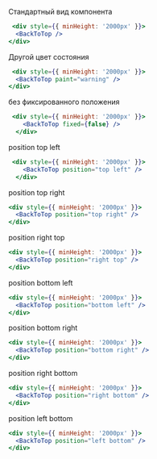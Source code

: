 Стандартный вид компонента
```jsx
 <div style={{ minHeight: '2000px' }}>
  <BackToTop />
</div>
```

Другой цвет состояния
```jsx
 <div style={{ minHeight: '2000px' }}>
  <BackToTop paint="warning" />
</div>
```

без фиксированного положения
```jsx
 <div style={{ minHeight: '2000px' }}>
    <BackToTop fixed={false} />
  </div>
```

position top left
```jsx
 <div style={{ minHeight: '2000px' }}>
    <BackToTop position="top left" />
  </div>
```

position top right
```jsx
<div style={{ minHeight: '2000px' }}>
  <BackToTop position="top right" />
</div>
```

position right top
```jsx
<div style={{ minHeight: '2000px' }}>
  <BackToTop position="right top" />
</div>
```

position bottom left
```jsx
<div style={{ minHeight: '2000px' }}>
  <BackToTop position="bottom left" />
</div>
```

position bottom right
```jsx
<div style={{ minHeight: '2000px' }}>
  <BackToTop position="bottom right" />
</div>
```

position right bottom
```jsx
<div style={{ minHeight: '2000px' }}>
  <BackToTop position="right bottom" />
</div>
```

position left bottom
```jsx
<div style={{ minHeight: '2000px' }}>
  <BackToTop position="left bottom" />
</div>
```